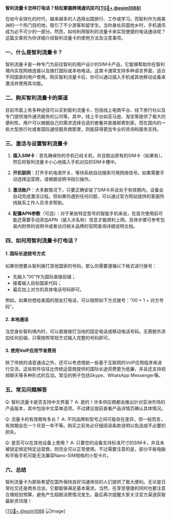 **智利流量卡怎样打电话？轻松掌握跨境通讯技巧[[TG💪+ @esim1088](https://t.me/s/esim1088)]**

在如今全球化的时代，越来越多的人选择出国旅行、工作或学习。而智利作为南美洲的一个热门目的地，吸引了不少游客和留学生。当你身处异国他乡时，手机通讯成为必不可少的一部分。然而，如何利用智利的流量卡来实现便捷的电话通话呢？这篇文章将为你详细介绍智利流量卡的使用方法及注意事项。

### 一、什么是智利流量卡？

智利流量卡是一种专门为前往智利的用户设计的SIM卡产品，它能够帮助你在智利境内实现网络连接以及拨打国际或本地电话。这类卡通常支持多种语言界面，适合不同国家的用户使用。购买智利流量卡后，你可以通过插入手机或其他移动设备来激活并使用其功能。

### 二、购买智利流量卡的渠道

目前市面上有多种途径可以买到智利流量卡，包括线上电商平台、线下旅行社以及专门提供海外通讯服务的公司等。其中，线上平台如亚马逊、淘宝等提供了极大的便利性，用户可以根据自己的需求选择合适的套餐并直接邮寄到家。而在国内的一些大型旅行社或者国际通信服务商那里，则能获得更加专业的咨询和服务支持。

### 三、激活与设置智利流量卡

1. **插入SIM卡**：首先确保你的手机已经关机，并且取出原有的SIM卡（如果有）。然后将智利流量卡小心地插入手机对应的SIM卡槽中。
   
2. **开机联网**：打开手机电源开关，等待系统自动搜索可用网络信号。如果需要手动选择运营商，请根据说明书指引操作。

3. **激活账户**：大多数情况下，只要正确安装了SIM卡并且处于有效期内，设备会自动完成激活过程。但如果你遇到任何问题，可以通过官方网站提供的客服热线联系工作人员寻求帮助。

4. **配置APN参数**（可选）：对于某些特定型号的智能手机来说，在首次使用前可能还需要手动添加APN（接入点名称）信息才能顺利上网。具体步骤可参考包装内附带的说明书或者访问相关品牌的官网查询详细说明文档。

### 四、如何用智利流量卡打电话？

#### 1. 国际长途拨号方式
如果你想要从智利拨打其他国家的号码，那么你需要遵循以下格式进行拨号：
- 先输入“00”作为国际直拨前缀；
- 接着输入目标国家代码；
- 最后加上对方的具体电话号码即可。

例如，如果你想给美国的朋友打电话，可以按照如下方式拨号：“00 + 1 + 对方号码”。

#### 2. 本地通话
当您身处智利境内时，可以直接拨打当地的固定电话或移动电话号码。无需额外添加任何前缀，只需按照常规方式输入完整的号码即可。

#### 3. 使用VoIP应用节省费用
除了传统的语音通话之外，还可以考虑借助一些基于互联网的VoIP应用程序来进行交流。这些软件往往比传统运营商提供的国际长途资费更为低廉，并且还支持视频聊天等多种形式的互动。常见的例子包括Skype、WhatsApp Messenger等。

### 五、常见问题解答

Q: 智利流量卡是否支持中文界面？
A: 是的！许多供应商都会推出针对亚洲市场的产品版本，其中包括中文菜单选项。不过建议提前查看产品详情页确认具体情况。

Q: 流量卡的有效期有多长？
A: 不同品牌和型号之间可能存在差异，但一般而言，有效期会在一个月至一年不等。购买之前务必仔细阅读条款说明以免造成不必要的损失。

Q: 是否可以在其他设备上使用？
A: 只要您的设备支持标准尺寸的SIM卡，并且未被锁定绑定特定运营商，则完全可以正常使用。不过需要注意的是，部分平板电脑和平板手机可能无法兼容Nano-SIM规格的小型卡片。

### 六、总结

智利流量卡为那些希望在国外保持良好沟通体验的人们提供了极大便利。无论是日常社交还是商务洽谈，它都能够满足基本需求。当然，在享受便捷的同时也要注意合理规划预算，避免产生超额消费情况发生。最后再次提醒大家关注官方渠道获取最新资讯哦！

[[TG💪+ @esim1088](https://t.me/s/esim1088) ![Image](https://i.postimg.cc/4NQfJmqS/Snipaste-2025-05-13-00-14-12.png)]